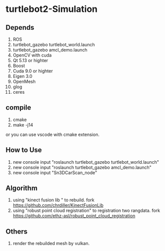 # turtlebot2-Simulation

## Depends
1. ROS
2. turtlebot_gazebo turtlebot_world.launch 
3. turtlebot_gazebo amcl_demo.launch 
4. OpenCV with cuda 
5. Qt 5.13 or highter 
6. Boost 
7. Cuda 9.0 or highter 
8. Eigen 3.0 
9. OpenMesh 
10. glog 
11. ceres 

## compile
1. cmake 
2. make -j14

or you can use vscode with cmake extension.

## How to Use
1. new console input "roslaunch turtlebot_gazebo turtlebot_world.launch" 
2. new console input "roslaunch turtlebot_gazebo amcl_demo.launch" 
3. new console input "Sn3DCarScan_node" 

## Algorithm
1. using "kinect fusion lib " to rebuild. fork https://github.com/chrdiller/KinectFusionLib
2. using "robust point cloud registration" to registration two rangdata. fork https://github.com/ethz-asl/robust_point_cloud_registration

## Others
1. render the rebuilded mesh by vulkan.
